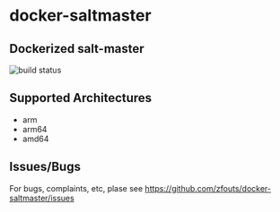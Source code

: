 # docker-saltmaster
## Dockerized salt-master
![build status](https://cloud.drone.io/api/badges/zfouts/docker-saltmaster/status.svg "Build Status")

## Supported Architectures
* arm
* arm64
* amd64

## Issues/Bugs
For bugs, complaints, etc, plase see https://github.com/zfouts/docker-saltmaster/issues

